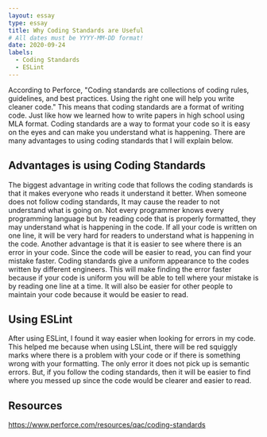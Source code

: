 ```yaml
---
layout: essay
type: essay
title: Why Coding Standards are Useful
# All dates must be YYYY-MM-DD format!
date: 2020-09-24
labels:
  - Coding Standards
  - ESLint
---
```


According to Perforce, "Coding standards are collections of coding rules, guidelines, and best practices. Using the right one will help you write cleaner code." This means that coding standards are a format of writing code. Just like how we learned how to write papers in high school using MLA format. Coding standards are a way to format your code so it is easy on the eyes and can make you understand what is happening. There are many advantages to using coding standards that I will explain below.

## Advantages is using Coding Standards

The biggest advantage in writing code that follows the coding standards is that it makes everyone who reads it understand it better. When someone does not follow coding standards, It may cause the reader to not understand what is going on. Not every programmer knows every programming language but by reading code that is properly formatted, they may understand what is happening in the code. If all your code is written on one line, it will be very hard for readers to understand what is happening in the code. Another advantage is that it is easier to see where there is an error in your code. Since the code will be easier to read, you can find your mistake faster. Coding standards give a uniform appearance to the codes written by different engineers. This will make finding the error faster because if your code is uniform you will be able to tell where your mistake is by reading one line at a time. It will also be easier for other people to maintain your code because it would be easier to read.

## Using ESLint

After using ESLint, I found it way easier when looking for errors in my code. This helped me because when using LSLint, there will be red squiggly marks where there is a problem with your code or if there is something wrong with your formatting. The only error it does not pick up is semantic errors. But, if you follow the coding standards, then it will be easier to find where you messed up since the code would be clearer and easier to read.

## Resources
<https://www.perforce.com/resources/qac/coding-standards>
